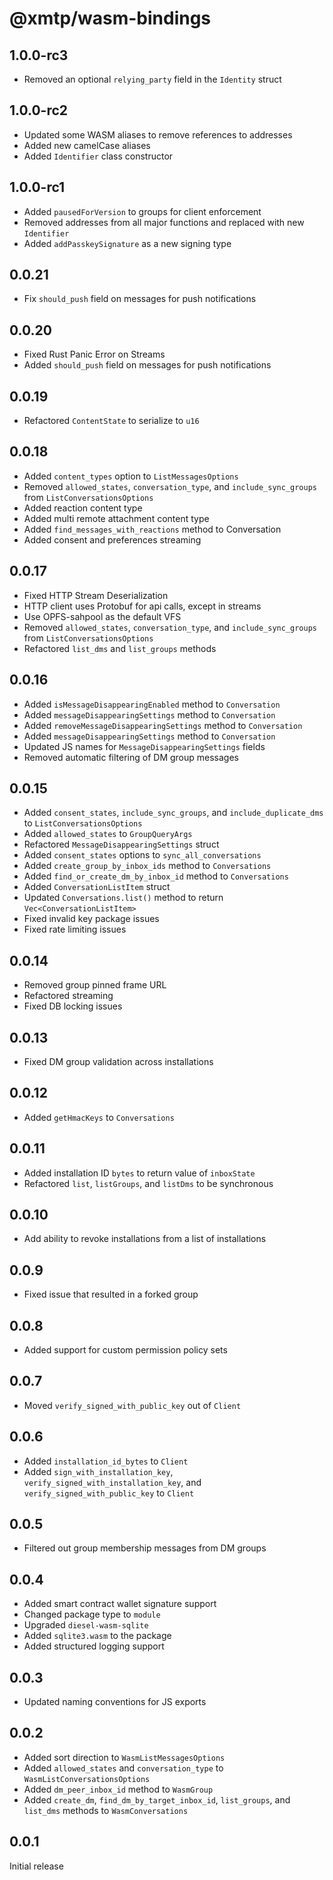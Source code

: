 # @xmtp/wasm-bindings

## 1.0.0-rc3

- Removed an optional `relying_party` field in the `Identity` struct

## 1.0.0-rc2

- Updated some WASM aliases to remove references to addresses
- Added new camelCase aliases
- Added `Identifier` class constructor

## 1.0.0-rc1

- Added `pausedForVersion` to groups for client enforcement
- Removed addresses from all major functions and replaced with new `Identifier`
- Added `addPasskeySignature` as a new signing type

## 0.0.21

- Fix `should_push` field on messages for push notifications

## 0.0.20

- Fixed Rust Panic Error on Streams
- Added `should_push` field on messages for push notifications

## 0.0.19

- Refactored `ContentState` to serialize to `u16`

## 0.0.18

- Added `content_types` option to `ListMessagesOptions`
- Removed `allowed_states`, `conversation_type`, and `include_sync_groups` from `ListConversationsOptions`
- Added reaction content type
- Added multi remote attachment content type
- Added `find_messages_with_reactions` method to Conversation
- Added consent and preferences streaming

## 0.0.17

- Fixed HTTP Stream Deserialization
- HTTP client uses Protobuf for api calls, except in streams
- Use OPFS-sahpool as the default VFS
- Removed `allowed_states`, `conversation_type`, and `include_sync_groups` from
  `ListConversationsOptions`
- Refactored `list_dms` and `list_groups` methods

## 0.0.16

- Added `isMessageDisappearingEnabled` method to `Conversation`
- Added `messageDisappearingSettings` method to `Conversation`
- Added `removeMessageDisappearingSettings` method to `Conversation`
- Added `messageDisappearingSettings` method to `Conversation`
- Updated JS names for `MessageDisappearingSettings` fields
- Removed automatic filtering of DM group messages

## 0.0.15

- Added `consent_states`, `include_sync_groups`, and `include_duplicate_dms` to
  `ListConversationsOptions`
- Added `allowed_states` to `GroupQueryArgs`
- Refactored `MessageDisappearingSettings` struct
- Added `consent_states` options to `sync_all_conversations`
- Added `create_group_by_inbox_ids` method to `Conversations`
- Added `find_or_create_dm_by_inbox_id` method to `Conversations`
- Added `ConversationListItem` struct
- Updated `Conversations.list()` method to return `Vec<ConversationListItem>`
- Fixed invalid key package issues
- Fixed rate limiting issues

## 0.0.14

- Removed group pinned frame URL
- Refactored streaming
- Fixed DB locking issues

## 0.0.13

- Fixed DM group validation across installations

## 0.0.12

- Added `getHmacKeys` to `Conversations`

## 0.0.11

- Added installation ID `bytes` to return value of `inboxState`
- Refactored `list`, `listGroups`, and `listDms` to be synchronous

## 0.0.10

- Add ability to revoke installations from a list of installations

## 0.0.9

- Fixed issue that resulted in a forked group

## 0.0.8

- Added support for custom permission policy sets

## 0.0.7

- Moved `verify_signed_with_public_key` out of `Client`

## 0.0.6

- Added `installation_id_bytes` to `Client`
- Added `sign_with_installation_key`, `verify_signed_with_installation_key`, and
  `verify_signed_with_public_key` to `Client`

## 0.0.5

- Filtered out group membership messages from DM groups

## 0.0.4

- Added smart contract wallet signature support
- Changed package type to `module`
- Upgraded `diesel-wasm-sqlite`
- Added `sqlite3.wasm` to the package
- Added structured logging support

## 0.0.3

- Updated naming conventions for JS exports

## 0.0.2

- Added sort direction to `WasmListMessagesOptions`
- Added `allowed_states` and `conversation_type` to
  `WasmListConversationsOptions`
- Added `dm_peer_inbox_id` method to `WasmGroup`
- Added `create_dm`, `find_dm_by_target_inbox_id`, `list_groups`, and `list_dms`
  methods to `WasmConversations`

## 0.0.1

Initial release

